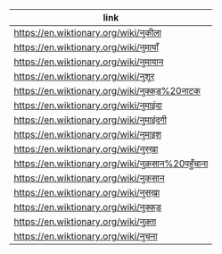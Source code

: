 |link|
|----|
|https://en.wiktionary.org/wiki/नुकीला|
|https://en.wiktionary.org/wiki/नुमायाँ|
|https://en.wiktionary.org/wiki/नुमायान|
|https://en.wiktionary.org/wiki/नुशूर|
|https://en.wiktionary.org/wiki/नुक्कड़%20नाटक|
|https://en.wiktionary.org/wiki/नुमाइंदा|
|https://en.wiktionary.org/wiki/नुमाइंदगी|
|https://en.wiktionary.org/wiki/नुमाइश|
|https://en.wiktionary.org/wiki/नुस्ख़ा|
|https://en.wiktionary.org/wiki/नुक़सान%20पहुँचाना|
|https://en.wiktionary.org/wiki/नुकसान|
|https://en.wiktionary.org/wiki/नुसख़ा|
|https://en.wiktionary.org/wiki/नुक्कड़|
|https://en.wiktionary.org/wiki/नुक़्ता|
|https://en.wiktionary.org/wiki/नुचना|
